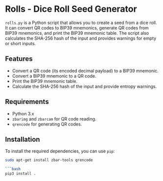 # Rolls - Dice Roll Seed Generator

`rolls.py` is a Python script that allows you to create a seed from a dice roll. It can convert QR codes to BIP39 mnemonics, generate QR codes from BIP39 mnemonics, and print the BIP39 mnemonic table. The script also calculates the SHA-256 hash of the input and provides warnings for empty or short inputs.

## Features

- Convert a QR code (its encoded decimal payload) to a BIP39 mnemonic.
- Convert a BIP39 mnemonic to a QR code.
- Print the BIP39 mnemonic table.
- Calculate the SHA-256 hash of the input and provide entropy warnings.

## Requirements

- Python 3.x
- `zbarimg` and `zbarcam` for QR code reading.
- `qrencode` for generating QR codes.

## Installation

To install the required dependencies, you can use `pip`:

```bash
sudo apt-get install zbar-tools qrencode

```bash
pip3 install .
